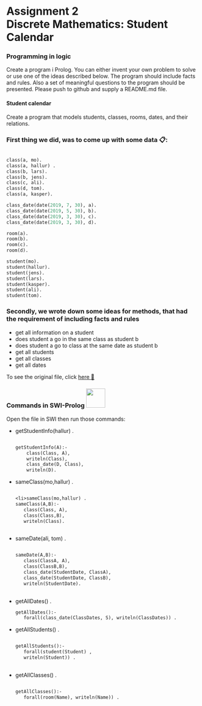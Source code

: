 <h1>Assignment 2 <br/>Discrete Mathematics: Student Calendar</h1>

 <h3>Programming in logic</h3>
 
<p>Create a program i Prolog.
You can either invent your own problem to solve or use one of the ideas
described below. The program should include facts and rules. Also a set of
meaningful questions to the program should be presented.
Please push to github and supply a README.md file.</p>

<h4>Student calendar</h4>
<p>Create a program that models students, classes, rooms, dates, and their
relations.</p>

<h3>First thing we did, was to come up with some data <g-emoji class="g-emoji" alias="clipboard" fallback-src="https://github.githubassets.com/images/icons/emoji/unicode/1f4cb.png">📋</g-emoji>:</h3>

```pl

class(a, mo).
class(a, hallur) .
class(b, lars).
class(b, jens).
class(c, ali).
class(d, tom).
class(a, kasper).

class_date(date(2019, 7, 30), a).
class_date(date(2019, 5, 30), b).
class_date(date(2019, 3, 30), c).
class_date(date(2019, 3, 30), d).

room(a).
room(b).
room(c).
room(d).

student(mo).
student(hallur).
student(jens).
student(lars).
student(kasper).
student(ali).
student(tom).

```
<h3>Secondly, we wrote down some ideas for methods, that had the requirement of including facts and rules</h3>

<ul>
  <li>get all information on a student</li>
  <li>does student a go in the same class as student b</li>
  <li>does student a go to class at the same date as student b</li>
  <li>get all students</li>
  <li>get all classes</li>
  <li>get all dates</li>
</ul>

<p>To see the original file, click <a href="/ass2.pl">here  <g-emoji class="g-emoji" alias="page_with_curl" fallback-src="https://github.githubassets.com/images/icons/emoji/unicode/1f4c3.png">📃</g-emoji> </a></p>

<h3>Commands in SWI-Prolog <img alt="" src="https://cdn.portableapps.com/SWI-PrologPortable_128.png" height="50" width="50" class="main-app-logo"></h3>
<p>Open the file in SWI then run those commands:</p>
<ul>
  <li>getStudentInfo(hallur) .
    
  ```pl
  
  getStudentInfo(A):- 
      class(Class, A),
      writeln(Class),
      class_date(D, Class),
      writeln(D).

  ```
  </li>
  <li>sameClass(mo,hallur) .
  
  ```pl
  
  <li>sameClass(mo,hallur) .
sameClass(A,B):-
     class(Class, A),
     class(Class,B),
     writeln(Class).
     
  ```

</li>
  <li>sameDate(ali, tom) .
  
  ```pl

sameDate(A,B):-
     class(ClassA, A),
     class(ClassB,B),
     class_date(StudentDate, ClassA),
     class_date(StudentDate, ClassB),
     writeln(StudentDate).
     
   ``` 

  </li>
  
  <li>getAllDates() .

  ```pl
getAllDates():-
     forall(class_date(ClassDates, S), writeln(ClassDates)) .
   ``` 

</li>
  <li>getAllStudents() .
  
  ```pl

getAllStudents():-
     forall(student(Student) ,
     writeln(Student)) .
     
   ``` 

</li>
  <li>getAllClasses() .

  ```pl
  
getAllClasses():-
     forall(room(Name), writeln(Name)) .

   ``` 
   
</li>
</ul>

